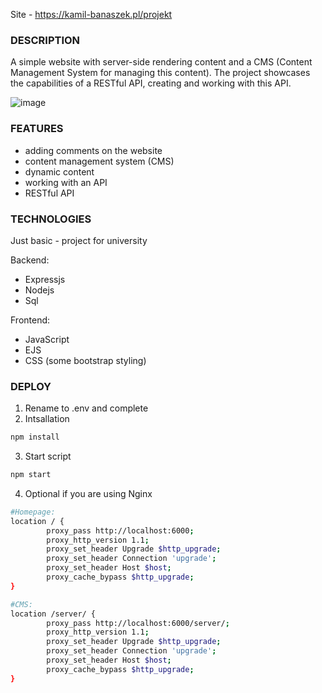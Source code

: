 Site - https://kamil-banaszek.pl/projekt

### DESCRIPTION
A simple website with server-side rendering content and a CMS (Content Management System for managing this content). The project showcases the capabilities of a RESTful API, creating and working with this API.

![image](https://github.com/Cr3ativeCod3r/SSR-with-CMS-site/assets/117399144/89ed342e-a291-43a7-9634-ffe1cff02594)


### FEATURES
- adding comments on the website
- content management system (CMS)
- dynamic content
- working with an API
- RESTful API

### TECHNOLOGIES
Just basic - project for university

Backend:
- Expressjs
- Nodejs
- Sql

Frontend:
- JavaScript
- EJS
- CSS (some bootstrap styling)

### DEPLOY

1. Rename to .env and complete
2. Intsallation
```bash
npm install
```
3. Start script
```bash
npm start
```
4. Optional if you are using Nginx
   

```bash
#Homepage:
location / {
        proxy_pass http://localhost:6000;
        proxy_http_version 1.1;
        proxy_set_header Upgrade $http_upgrade;
        proxy_set_header Connection 'upgrade';
        proxy_set_header Host $host;
        proxy_cache_bypass $http_upgrade;
}

#CMS:
location /server/ {
        proxy_pass http://localhost:6000/server/;
        proxy_http_version 1.1;
        proxy_set_header Upgrade $http_upgrade;
        proxy_set_header Connection 'upgrade';
        proxy_set_header Host $host;
        proxy_cache_bypass $http_upgrade;
}
```

